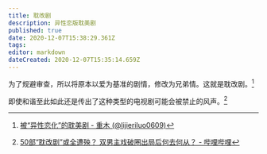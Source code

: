 ```yaml
---
title: 耽改剧
description: 异性恋版耽美剧
published: true
date: 2020-12-07T15:38:29.361Z
tags: 
editor: markdown
dateCreated: 2020-12-07T15:35:14.659Z
---
```


为了规避审查，所以将原本以爱为基准的剧情，修改为兄弟情。这就是耽改剧。[^tjxttfvc]

[^tjxttfvc]: [被“异性恋化”的耽美剧 - 重木 (@lijieriluo0609)](https://web.archive.org/web/20201207152903if_/https://matters.news/@lijieriluo0609/%E8%A2%AB-%E5%BC%82%E6%80%A7%E6%81%8B%E5%8C%96-%E7%9A%84%E8%80%BD%E7%BE%8E%E5%89%A7-bafyreiderqpzsby6qo6tjxttfvcht6ogqzww55t5p4rdphmwojkwxynos4)

即使和谐至此如此还是传出了这种类型的电视剧可能会被禁止的风声。[^cv5121469]

[^cv5121469]: [50部“耽改剧”或全遭殃？ 双男主戏破圈出局后何去何从？ - 哔哩哔哩](https://archive.is/63Pl2 "https://www.bilibili.com/read/cv5121469")

<!--
+ [国产剧2020：不能爆红那就“爆雷”?_详细解读_最新资讯_热点事件_36氪](https://www.36kr.com/p/981863497526537)
+ [50部“耽改剧”或全遭殃？ 双男主戏破圈出局后何去何从？ - 哔哩哔哩](https://archive.is/63Pl2 "https://www.bilibili.com/read/cv5121469")
+ [《陈情令》热播的背后 耽美怎样影响性别文化？-南都观察-财新博客-新世纪的常识传播者-财新网](https://web.archive.org/web/20191102020711/http://nanduguancha.blog.caixin.com/archives/213785)
+ [为什么现在这么多耽改剧呢？为什么越来越多的原耽读者讨厌耽改剧呢？ - 动漫资讯(英雄联盟LOL)](https://web.archive.org/web/20201207152852/http://www.bajieyou.com/new/b762c77659fe44c094e2c68947bc87ae)
+ [耽改剧是什么意思？ - 小鸡词典](https://web.archive.org/web/20201207153122if_/https://jikipedia.com/definition/891500248)
+ [耽美IP到底能撬动多大市场？_创事记_新浪科技_新浪网](https://web.archive.org/web/20201206152849/https://finance.sina.com.cn/tech/csj/2020-11-25/doc-iiznezxs3623109.shtml)
+ [如何正确解读耽改剧的感情|爱情|小说|美文_网易订阅](https://web.archive.org/web/20201207152803/https://dy.163.com/article/FCEQ4RVD0545GN33.html)
-->
